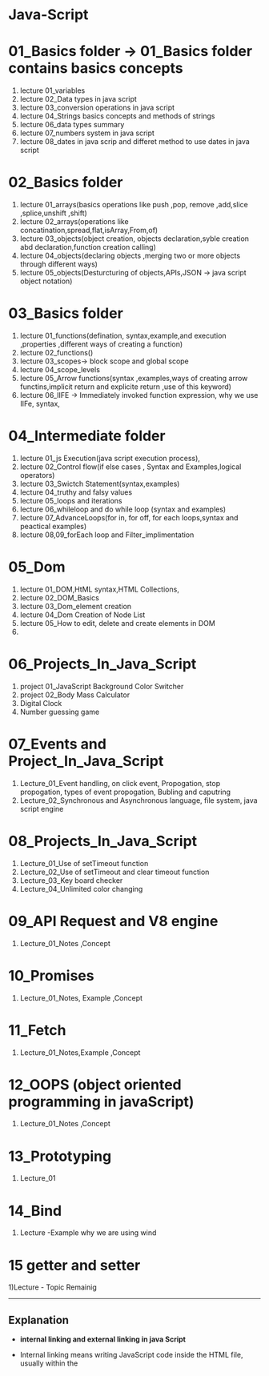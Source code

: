 # Java-Script

# 01_Basics folder -> 01_Basics folder contains basics concepts 
1) lecture 01_variables
2) lecture 02_Data types in java script
3) lecture 03_conversion operations in java script
4) lecture 04_Strings basics concepts and methods of strings 
5) lecture 06_data types summary
6) lecture 07_numbers system in java script 
7) lecture 08_dates in java scrip and differet method to use dates in java script

# 02_Basics folder
1) lecture 01_arrays(basics operations like push ,pop, remove ,add,slice ,splice,unshift ,shift)
2) lecture 02_arrays(operations like concatination,spread,flat,isArray,From,of)
3) lecture 03_objects(object creation, objects declaration,syble creation abd declaration,function creation calling)
4) lecture 04_objects(declaring objects ,merging two or more objects through different ways)
5) lecture 05_objects(Desturcturing of objects,APIs,JSON -> java script object notation)

# 03_Basics folder
1) lecture 01_functions(defination, syntax,example,and execution ,properties ,different ways of creating a function)
2) lecture 02_functions()
3) lecture 03_scopes-> block scope and global scope
4) lecture 04_scope_levels
5) lecture 05_Arrow functions(syntax ,examples,ways of creating arrow functins,implicit return and explicite return ,use of this keyword)
6) lecture 06_IIFE -> Immediately invoked function expression, why we use IIFe, syntax,
   
# 04_Intermediate folder
1) lecture 01_js Execution(java script execution process),
2) lecture 02_Control flow(if else cases , Syntax and Examples,logical operators)
4) lecture 03_Swictch Statement(syntax,examples)
5) lecture 04_truthy and falsy values
6) lecture 05_loops and iterations
7) lecture 06_whileloop and do while loop (syntax and examples)
8) lecture 07_AdvanceLoops(for in, for off, for each loops,syntax and peactical examples)
9) lecture 08,09_forEach loop and Filter_implimentation

# 05_Dom 
1) lecture 01_DOM,HtML syntax,HTML Collections,
2) lecture 02_DOM_Basics
3) lecture 03_Dom_element creation
4) lecture 04_Dom Creation of Node List
5) lecture 05_How to edit, delete and create elements in DOM
6) 

# 06_Projects_In_Java_Script
1) project 01_JavaScript Background Color Switcher
2) project 02_Body Mass Calculator
3) Digital Clock
4) Number guessing game

# 07_Events and Project_In_Java_Script
1) Lecture_01_Event handling, on click event, Propogation, stop propogation, types of event propogation, Bubling and caputring
2) Lecture_02_Synchronous and Asynchronous language, file system, java script engine 

# 08_Projects_In_Java_Script
1) Lecture_01_Use of setTimeout function
2) Lecture_02_Use of setTimeout and clear timeout  function
3) Lecture_03_Key board checker
3) Lecture_04_Unlimited color changing

 # 09_API Request and V8 engine
 1) Lecture_01_Notes ,Concept
    
 # 10_Promises
 1) Lecture_01_Notes, Example ,Concept
    
 # 11_Fetch
 1) Lecture_01_Notes,Example ,Concept
    
 # 12_OOPS (object oriented programming in javaScript)
 1) Lecture_01_Notes ,Concept
    
 # 13_Prototyping
 1) Lecture_01

 # 14_Bind
 1) Lecture -Example why we are using wind
 # 15 getter and setter
 1)Lecture - Topic Remainig

 
---
## Explanation
- **internal linking and external linking in java Script**

- Internal linking means writing JavaScript code inside the HTML file, usually within the <script> tag.

- external linking means writing javaScript code in  a separate .js file and linking it to the HTML using <script src="...">
- 
![alt text](image.png)

---     
## variable in java Script

- Variables  
- var
- DataType varName =value: strongly type languages like java, C++, and c

- java script is loosely type language it does not have data types and in this types of languages dynamically  data types will be assigned

- we don't have to assign data type to java script it automatically assign data type to variables according to which type of data we are assigning to a particular variable
--- 
- **variable naming convention**
- firstname
- first_name
- FirstName
- firstName
- firstName(camel casing is more preferable)
- 

- ** Invalid naming convention**
- 1age it is invalid way
- 5firstname it is also a invalid way
- #name it is also a invalid way
---
# three variables in javascript
- var - Scope of var key word is global
- const - const is used when we don't have to  update the value of a variable again and again

- **let**- this key word is used when we have to re initialized the values of variables (the scope of let variable  is local)
![alt text](image-1.png)

this will gave an error
![alt text](image-2.png)

- **const**- we preferred to use it when the value of a variable is initialized only once (scope of the variable is local) or we cannot resign the value of the variables
- we have to assign value to a const variable we can not left it without assigning a value

![alt text](image-3.png)

- in case of productions most of the time it is preferred to use const 

---

## Objects in java script and why we create objects in Java Script

- Grouping related data together: instead of many separate variables like personName, personAge,personAddress, we can use an object like person={name:"",age:"",...address:""..}
- Encapsulating functionality + Data
- Organization and maintainability of the code
- avoiding pollution of the pollution of the global namespace / improving scope control 

